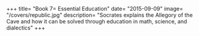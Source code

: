 +++
title= "Book 7= Essential Education"
date= "2015-09-09"
image= "/covers/republic.jpg"
description= "Socrates explains the Allegory of the Cave and how it can be solved through education in math, science, and dialectics"
+++
